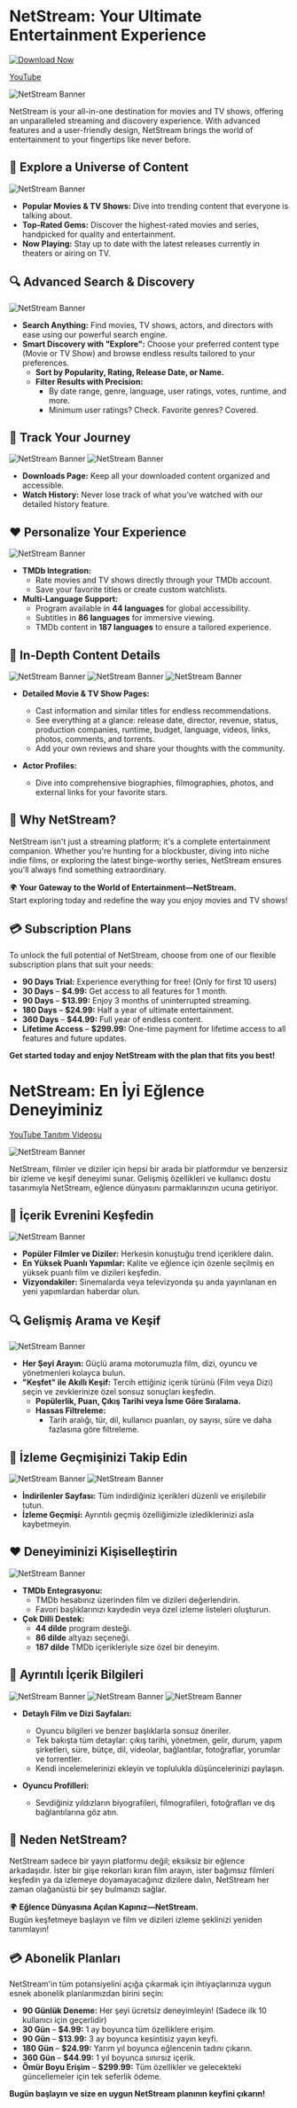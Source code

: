 # NetStream: Your Ultimate Entertainment Experience

[![Download Now](https://img.shields.io/badge/Download%20Now-Click%20Here-brightgreen?style=for-the-badge&logo=download)](https://github.com/xDreamms/NetStream/releases/download/1.0.0.4/NetStream.msi)

[YouTube](https://youtu.be/LenFUpJPwSc)

![NetStream Banner](1.png)

NetStream is your all-in-one destination for movies and TV shows, offering an unparalleled streaming and discovery experience. With advanced features and a user-friendly design, NetStream brings the world of entertainment to your fingertips like never before.

## 🌟 Explore a Universe of Content
![NetStream Banner](2.png)
- **Popular Movies & TV Shows:** Dive into trending content that everyone is talking about.
- **Top-Rated Gems:** Discover the highest-rated movies and series, handpicked for quality and entertainment.
- **Now Playing:** Stay up to date with the latest releases currently in theaters or airing on TV.

## 🔍 Advanced Search & Discovery
![NetStream Banner](7.png)
- **Search Anything:** Find movies, TV shows, actors, and directors with ease using our powerful search engine.
- **Smart Discovery with "Explore":** Choose your preferred content type (Movie or TV Show) and browse endless results tailored to your preferences.
  - **Sort by Popularity, Rating, Release Date, or Name.**
  - **Filter Results with Precision:**
    - By date range, genre, language, user ratings, votes, runtime, and more.
    - Minimum user ratings? Check. Favorite genres? Covered.

## 📂 Track Your Journey
![NetStream Banner](8.png)
![NetStream Banner](9.png)
- **Downloads Page:** Keep all your downloaded content organized and accessible.
- **Watch History:** Never lose track of what you’ve watched with our detailed history feature.

## ❤️ Personalize Your Experience
![NetStream Banner](10.png)
- **TMDb Integration:**
  - Rate movies and TV shows directly through your TMDb account.
  - Save your favorite titles or create custom watchlists.
- **Multi-Language Support:**
  - Program available in **44 languages** for global accessibility.
  - Subtitles in **86 languages** for immersive viewing.
  - TMDb content in **187 languages** to ensure a tailored experience.

## 🎥 In-Depth Content Details
![NetStream Banner](3.png)
![NetStream Banner](4.png)
![NetStream Banner](5.png)
- **Detailed Movie & TV Show Pages:**
  - Cast information and similar titles for endless recommendations.
  - See everything at a glance: release date, director, revenue, status, production companies, runtime, budget, language, videos, links, photos, comments, and torrents.
  - Add your own reviews and share your thoughts with the community.

- **Actor Profiles:**
  - Dive into comprehensive biographies, filmographies, photos, and external links for your favorite stars.

## 🚀 Why NetStream?
NetStream isn't just a streaming platform; it's a complete entertainment companion. Whether you're hunting for a blockbuster, diving into niche indie films, or exploring the latest binge-worthy series, NetStream ensures you'll always find something extraordinary.

🌍 **Your Gateway to the World of Entertainment—NetStream.**  
Start exploring today and redefine the way you enjoy movies and TV shows!

## 💳 Subscription Plans

To unlock the full potential of NetStream, choose from one of our flexible subscription plans that suit your needs:

- **90 Days Trial:** Experience everything for free!  (Only for first 10 users)
- **30 Days** – **$4.99:** Get access to all features for 1 month.  
- **90 Days** – **$13.99:** Enjoy 3 months of uninterrupted streaming.  
- **180 Days** – **$24.99:** Half a year of ultimate entertainment.  
- **360 Days** – **$44.99:** Full year of endless content.  
- **Lifetime Access** – **$299.99:** One-time payment for lifetime access to all features and future updates.

**Get started today and enjoy NetStream with the plan that fits you best!**


# NetStream: En İyi Eğlence Deneyiminiz

[YouTube Tanıtım Videosu](https://youtu.be/LenFUpJPwSc)

![NetStream Banner](1.png)

NetStream, filmler ve diziler için hepsi bir arada bir platformdur ve benzersiz bir izleme ve keşif deneyimi sunar. Gelişmiş özellikleri ve kullanıcı dostu tasarımıyla NetStream, eğlence dünyasını parmaklarınızın ucuna getiriyor.

## 🌟 İçerik Evrenini Keşfedin

![NetStream Banner](2.png)

- **Popüler Filmler ve Diziler:** Herkesin konuştuğu trend içeriklere dalın.
- **En Yüksek Puanlı Yapımlar:** Kalite ve eğlence için özenle seçilmiş en yüksek puanlı film ve dizileri keşfedin.
- **Vizyondakiler:** Sinemalarda veya televizyonda şu anda yayınlanan en yeni yapımlardan haberdar olun.

## 🔍 Gelişmiş Arama ve Keşif

![NetStream Banner](7.png)

- **Her Şeyi Arayın:** Güçlü arama motorumuzla film, dizi, oyuncu ve yönetmenleri kolayca bulun.
- **"Keşfet" ile Akıllı Keşif:** Tercih ettiğiniz içerik türünü (Film veya Dizi) seçin ve zevklerinize özel sonsuz sonuçları keşfedin.
  - **Popülerlik, Puan, Çıkış Tarihi veya İsme Göre Sıralama.**
  - **Hassas Filtreleme:**
    - Tarih aralığı, tür, dil, kullanıcı puanları, oy sayısı, süre ve daha fazlasına göre filtreleme.

## 📂 İzleme Geçmişinizi Takip Edin

![NetStream Banner](8.png)
![NetStream Banner](9.png)

- **İndirilenler Sayfası:** Tüm indirdiğiniz içerikleri düzenli ve erişilebilir tutun.
- **İzleme Geçmişi:** Ayrıntılı geçmiş özelliğimizle izlediklerinizi asla kaybetmeyin.

## ❤️ Deneyiminizi Kişiselleştirin

![NetStream Banner](10.png)

- **TMDb Entegrasyonu:**
  - TMDb hesabınız üzerinden film ve dizileri değerlendirin.
  - Favori başlıklarınızı kaydedin veya özel izleme listeleri oluşturun.
- **Çok Dilli Destek:**
  - **44 dilde** program desteği.
  - **86 dilde** altyazı seçeneği.
  - **187 dilde** TMDb içerikleriyle size özel bir deneyim.

## 🎥 Ayrıntılı İçerik Bilgileri

![NetStream Banner](3.png)
![NetStream Banner](4.png)
![NetStream Banner](5.png)

- **Detaylı Film ve Dizi Sayfaları:**
  - Oyuncu bilgileri ve benzer başlıklarla sonsuz öneriler.
  - Tek bakışta tüm detaylar: çıkış tarihi, yönetmen, gelir, durum, yapım şirketleri, süre, bütçe, dil, videolar, bağlantılar, fotoğraflar, yorumlar ve torrentler.
  - Kendi incelemelerinizi ekleyin ve toplulukla düşüncelerinizi paylaşın.

- **Oyuncu Profilleri:**
  - Sevdiğiniz yıldızların biyografileri, filmografileri, fotoğrafları ve dış bağlantılarına göz atın.

## 🚀 Neden NetStream?

NetStream sadece bir yayın platformu değil; eksiksiz bir eğlence arkadaşıdır. İster bir gişe rekorları kıran film arayın, ister bağımsız filmleri keşfedin ya da izlemeye doyamayacağınız dizilere dalın, NetStream her zaman olağanüstü bir şey bulmanızı sağlar.

🌍 **Eğlence Dünyasına Açılan Kapınız—NetStream.**  
Bugün keşfetmeye başlayın ve film ve dizileri izleme şeklinizi yeniden tanımlayın!

## 💳 Abonelik Planları

NetStream'in tüm potansiyelini açığa çıkarmak için ihtiyaçlarınıza uygun esnek abonelik planlarımızdan birini seçin:

- **90 Günlük Deneme:** Her şeyi ücretsiz deneyimleyin! (Sadece ilk 10 kullanıcı için geçerlidir)
- **30 Gün** – **$4.99:** 1 ay boyunca tüm özelliklere erişim.
- **90 Gün** – **$13.99:** 3 ay boyunca kesintisiz yayın keyfi.
- **180 Gün** – **$24.99:** Yarım yıl boyunca eğlencenin tadını çıkarın.
- **360 Gün** – **$44.99:** 1 yıl boyunca sınırsız içerik.
- **Ömür Boyu Erişim** – **$299.99:** Tüm özellikler ve gelecekteki güncellemeler için tek seferlik ödeme.

**Bugün başlayın ve size en uygun NetStream planının keyfini çıkarın!**

